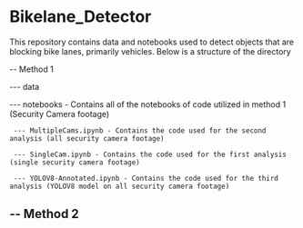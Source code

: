 # Bikelane_Detector

This repository contains data and notebooks used to detect objects that are blocking bike lanes, primarily vehicles. Below is a structure of the directory

-- Method 1

  --- data
  
  --- notebooks - Contains all of the notebooks of code utilized in method 1 (Security Camera footage)
  
     --- MultipleCams.ipynb - Contains the code used for the second analysis (all security camera footage)
     
     --- SingleCam.ipynb - Contains the code used for the first analysis (single security camera footage)
     
     --- YOLOV8-Annotated.ipynb - Contains the code used for the third analysis (YOLOV8 model on all security camera footage)

-- Method 2
  ---
  

